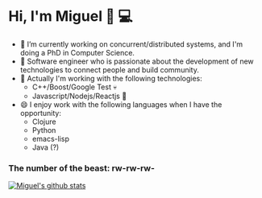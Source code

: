 # Hi, I'm Miguel 👋 💻

- 🔭 I’m currently working on concurrent/distributed systems, and I'm doing a PhD in Computer Science.
- 🌱 Software engineer who is passionate about the development of new technologies to connect people and build community.
- 💬 Actually I'm working with the following technologies:
  - C++/Boost/Google Test 💀
  - Javascript/Nodejs/Reactjs 👻
- 😄 I enjoy work with the following languages when I have the opportunity:
  - Clojure
  - Python
  - emacs-lisp
  - Java (?)

### The number of the beast: rw-rw-rw-

[![Miguel's github stats](https://github-readme-stats.vercel.app/api?username=miguelpinia&count_private=true)](https://github.com/anuraghazra/github-readme-stats)

<!--
**miguelpinia/miguelpinia** is a ✨ _special_ ✨ repository because its `README.md` (this file) appears on your GitHub profile.

-  I’m currently working on concurrent/s
-  I’m currently learning ...
- 👯 I’m looking to collaborate on ...
- 🤔 I’m looking for help with ...
- 💬 Ask me about ...
- 📫 How to reach me: ...
- 😄 Pronouns: ...
- ⚡ Fun fact: ...
-->
